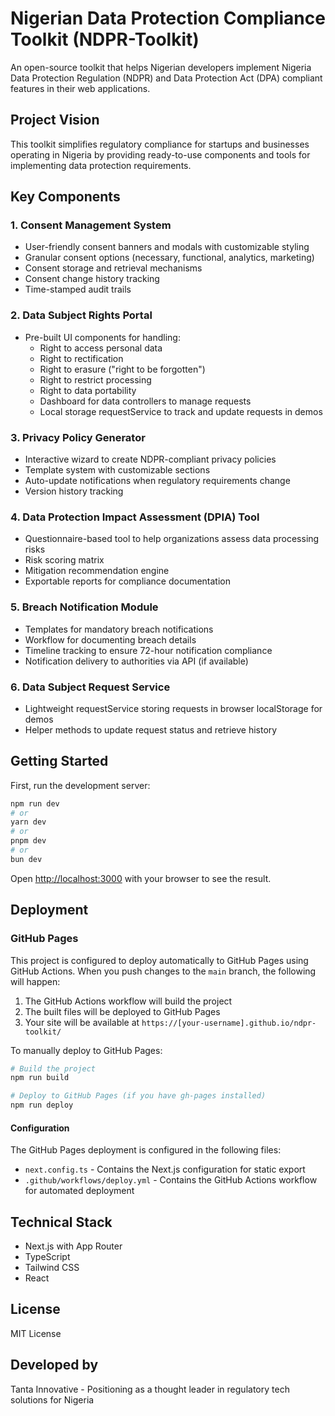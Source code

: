# Nigerian Data Protection Compliance Toolkit (NDPR-Toolkit)

An open-source toolkit that helps Nigerian developers implement Nigeria Data Protection Regulation (NDPR) and Data Protection Act (DPA) compliant features in their web applications.

## Project Vision

This toolkit simplifies regulatory compliance for startups and businesses operating in Nigeria by providing ready-to-use components and tools for implementing data protection requirements.

## Key Components

### 1. Consent Management System
- User-friendly consent banners and modals with customizable styling
- Granular consent options (necessary, functional, analytics, marketing)
- Consent storage and retrieval mechanisms
- Consent change history tracking
- Time-stamped audit trails

### 2. Data Subject Rights Portal
- Pre-built UI components for handling:
  - Right to access personal data
  - Right to rectification
  - Right to erasure ("right to be forgotten")
  - Right to restrict processing
  - Right to data portability
  - Dashboard for data controllers to manage requests
  - Local storage requestService to track and update requests in demos

### 3. Privacy Policy Generator
- Interactive wizard to create NDPR-compliant privacy policies
- Template system with customizable sections
- Auto-update notifications when regulatory requirements change
- Version history tracking

### 4. Data Protection Impact Assessment (DPIA) Tool
- Questionnaire-based tool to help organizations assess data processing risks
- Risk scoring matrix
- Mitigation recommendation engine
- Exportable reports for compliance documentation

### 5. Breach Notification Module
- Templates for mandatory breach notifications
- Workflow for documenting breach details
- Timeline tracking to ensure 72-hour notification compliance
- Notification delivery to authorities via API (if available)
### 6. Data Subject Request Service
- Lightweight requestService storing requests in browser localStorage for demos
- Helper methods to update request status and retrieve history

## Getting Started

First, run the development server:

```bash
npm run dev
# or
yarn dev
# or
pnpm dev
# or
bun dev
```

Open [http://localhost:3000](http://localhost:3000) with your browser to see the result.

## Deployment

### GitHub Pages

This project is configured to deploy automatically to GitHub Pages using GitHub Actions. When you push changes to the `main` branch, the following will happen:

1. The GitHub Actions workflow will build the project
2. The built files will be deployed to GitHub Pages
3. Your site will be available at `https://[your-username].github.io/ndpr-toolkit/`

To manually deploy to GitHub Pages:

```bash
# Build the project
npm run build

# Deploy to GitHub Pages (if you have gh-pages installed)
npm run deploy
```

#### Configuration

The GitHub Pages deployment is configured in the following files:
- `next.config.ts` - Contains the Next.js configuration for static export
- `.github/workflows/deploy.yml` - Contains the GitHub Actions workflow for automated deployment

## Technical Stack

- Next.js with App Router
- TypeScript
- Tailwind CSS
- React

## License

MIT License

## Developed by

Tanta Innovative - Positioning as a thought leader in regulatory tech solutions for Nigeria
